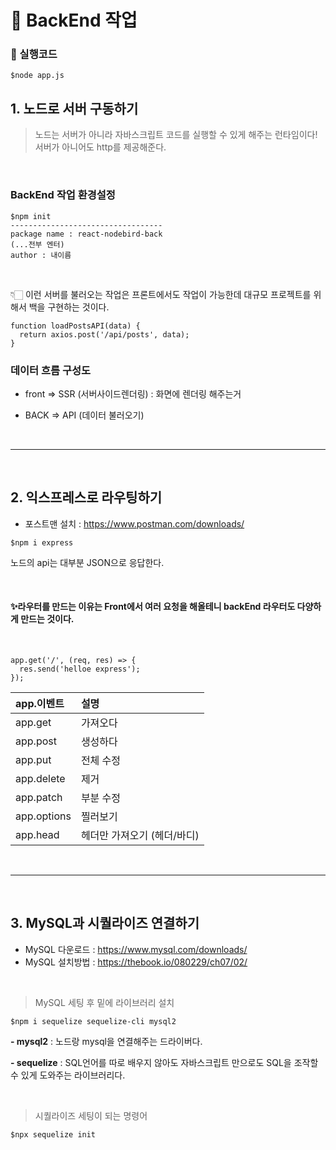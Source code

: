 # 🤍 BackEnd 작업

### **🎀 실행코드**

```
$node app.js
```

## 1. 노드로 서버 구동하기

> 노드는 서버가 아니라 자바스크립트 코드를 실행할 수 있게 해주는 런타임이다! <br>
> 서버가 아니어도 http를 제공해준다.

<br>

### BackEnd 작업 환경설정

```
$npm init
----------------------------------
package name : react-nodebird-back
(...전부 엔터)
author : 내이름
```

<br>

👇🏻 이런 서버를 불러오는 작업은 프론트에서도 작업이 가능한데 대규모 프로젝트를 위해서 백을 구현하는 것이다.

```
function loadPostsAPI(data) {
  return axios.post('/api/posts', data);
}
```

### **데이터 흐름 구성도**

- front => SSR (서버사이드렌더링) : 화면에 렌더링 해주는거

- BACK => API (데이터 불러오기)

<br>

---

<br>

## 2. 익스프레스로 라우팅하기

- 포스트맨 설치 : https://www.postman.com/downloads/

```
$npm i express
```

노드의 api는 대부분 JSON으로 응답한다.

<br>

#### ✨라우터를 만드는 이유는 Front에서 여러 요청을 해올테니 backEnd 라우터도 다양하게 만드는 것이다.

<br>

```
app.get('/', (req, res) => {
  res.send('helloe express');
});
```

| **app.이벤트** | **설명**                    |
| :------------- | :-------------------------- |
| app.get        | 가져오다                    |
| app.post       | 생성하다                    |
| app.put        | 전체 수정                   |
| app.delete     | 제거                        |
| app.patch      | 부분 수정                   |
| app.options    | 찔러보기                    |
| app.head       | 헤더만 가져오기 (헤더/바디) |

<br>

---

<br>

## 3. MySQL과 시퀄라이즈 연결하기

- MySQL 다운로드 : https://www.mysql.com/downloads/
- MySQL 설치방법 : https://thebook.io/080229/ch07/02/

<br>

> MySQL 세팅 후 밑에 라이브러리 설치

```
$npm i sequelize sequelize-cli mysql2
```

**- mysql2** : 노드랑 mysql을 연결해주는 드라이버다.

**- sequelize** : SQL언어를 따로 배우지 않아도 자바스크립트 만으로도 SQL을 조작할 수 있게 도와주는 라이브러리다.

<br>

> 시퀄라이즈 세팅이 되는 명령어

```
$npx sequelize init
```
